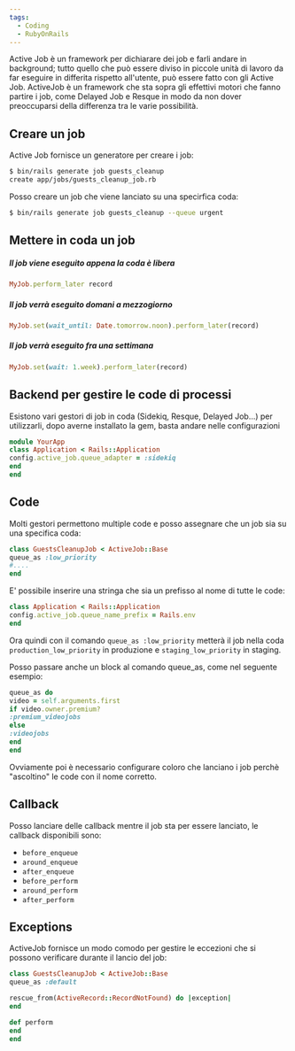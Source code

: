 ```yaml
---
tags:
  - Coding
  - RubyOnRails
---
```



Active Job è un framework per dichiarare dei job e farli andare in background; tutto quello che può essere diviso in piccole unità di lavoro da far eseguire in differita rispetto all'utente, può essere fatto con gli Active Job.
ActiveJob è un framework che sta sopra gli effettivi motori che fanno partire i job, come Delayed Job e Resque in modo da non dover preoccuparsi della differenza tra le varie possibilità.
## Creare un job
Active Job fornisce un generatore per creare i job:
```bash
$ bin/rails generate job guests_cleanup
create app/jobs/guests_cleanup_job.rb
```
Posso creare un job che viene lanciato su una specirfica coda:
```bash
$ bin/rails generate job guests_cleanup --queue urgent
```

## Mettere in coda un job
##### Il job viene eseguito appena la coda è libera
```ruby
MyJob.perform_later record
```
##### Il job verrà eseguito domani a mezzogiorno
```ruby
MyJob.set(wait_until: Date.tomorrow.noon).perform_later(record)
```
##### Il job verrà eseguito fra una settimana
```ruby
MyJob.set(wait: 1.week).perform_later(record)
```

## Backend per gestire le code di processi
Esistono vari gestori di job in coda (Sidekiq, Resque, Delayed Job...) per utilizzarli, dopo averne installato la gem, basta andare nelle configurazioni
```ruby
module YourApp
class Application < Rails::Application
config.active_job.queue_adapter = :sidekiq
end
end
```

## Code
Molti gestori permettono multiple code e posso assegnare che un job sia su una specifica coda:
```ruby
class GuestsCleanupJob < ActiveJob::Base
queue_as :low_priority
#....
end
```
E' possibile inserire una stringa che sia un prefisso al nome di tutte le code:
```ruby
class Application < Rails::Application
config.active_job.queue_name_prefix = Rails.env
end
```
Ora quindi con il comando `queue_as :low_priority` metterà il job nella coda `production_low_priority` in produzione e `staging_low_priority` in staging.

Posso passare anche un block al comando queue_as, come nel seguente esempio:
```ruby
queue_as do
video = self.arguments.first
if video.owner.premium?
:premium_videojobs
else
:videojobs
end
end
```
Ovviamente poi è necessario configurare coloro che lanciano i job perchè "ascoltino" le code con il nome corretto.

## Callback
Posso lanciare delle callback mentre il job sta per essere lanciato, le callback disponibili sono:
- `before_enqueue`
- `around_enqueue`
- `after_enqueue`
- `before_perform`
- `around_perform`
- `after_perform`

## Exceptions
ActiveJob fornisce un modo comodo per gestire le eccezioni che si possono verificare durante il lancio del job:
```ruby
class GuestsCleanupJob < ActiveJob::Base
queue_as :default

rescue_from(ActiveRecord::RecordNotFound) do |exception|
end

def perform
end
end
```